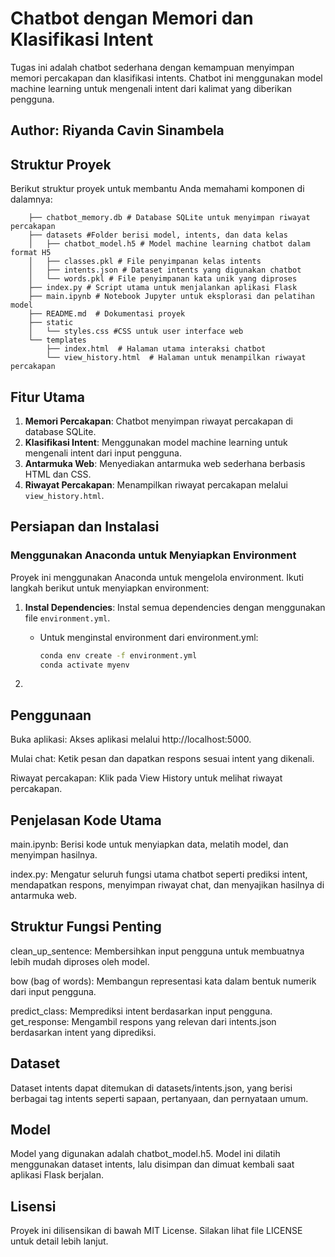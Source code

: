 # Chatbot dengan Memori dan Klasifikasi Intent

Tugas ini adalah chatbot sederhana dengan kemampuan menyimpan memori percakapan dan klasifikasi intents. Chatbot ini menggunakan model machine learning untuk mengenali intent dari kalimat yang diberikan pengguna.

## Author: Riyanda Cavin Sinambela

## Struktur Proyek

Berikut struktur proyek untuk membantu Anda memahami komponen di dalamnya:

```
    ├── chatbot_memory.db # Database SQLite untuk menyimpan riwayat percakapan
    ├── datasets #Folder berisi model, intents, dan data kelas
    │   ├── chatbot_model.h5 # Model machine learning chatbot dalam format H5
    │   ├── classes.pkl # File penyimpanan kelas intents
    │   ├── intents.json # Dataset intents yang digunakan chatbot
    │   └── words.pkl # File penyimpanan kata unik yang diproses
    ├── index.py # Script utama untuk menjalankan aplikasi Flask
    ├── main.ipynb # Notebook Jupyter untuk eksplorasi dan pelatihan model
    ├── README.md  # Dokumentasi proyek
    ├── static
    │   └── styles.css #CSS untuk user interface web
    └── templates
        ├── index.html  # Halaman utama interaksi chatbot
        └── view_history.html  # Halaman untuk menampilkan riwayat percakapan
```

## Fitur Utama

1. **Memori Percakapan**: Chatbot menyimpan riwayat percakapan di database SQLite.
2. **Klasifikasi Intent**: Menggunakan model machine learning untuk mengenali intent dari input pengguna.
3. **Antarmuka Web**: Menyediakan antarmuka web sederhana berbasis HTML dan CSS.
4. **Riwayat Percakapan**: Menampilkan riwayat percakapan melalui `view_history.html`.

## Persiapan dan Instalasi

### Menggunakan Anaconda untuk Menyiapkan Environment

Proyek ini menggunakan Anaconda untuk mengelola environment. Ikuti langkah berikut untuk menyiapkan environment:

1. **Instal Dependencies**:
   Instal semua dependencies dengan menggunakan file `environment.yml`.

   - Untuk menginstal environment dari environment.yml:

     ```bash
     conda env create -f environment.yml
     conda activate myenv
     ```

2.

## Penggunaan

Buka aplikasi: Akses aplikasi melalui http://localhost:5000.

Mulai chat: Ketik pesan dan dapatkan respons sesuai intent yang dikenali.

Riwayat percakapan: Klik pada View History untuk melihat riwayat percakapan.

## Penjelasan Kode Utama

main.ipynb: Berisi kode untuk menyiapkan data, melatih model, dan menyimpan hasilnya.

index.py: Mengatur seluruh fungsi utama chatbot seperti prediksi intent, mendapatkan respons, menyimpan riwayat chat, dan menyajikan hasilnya di antarmuka web.

## Struktur Fungsi Penting

clean_up_sentence: Membersihkan input pengguna untuk membuatnya lebih mudah diproses oleh model.

bow (bag of words): Membangun representasi kata dalam bentuk numerik dari input pengguna.

predict_class: Memprediksi intent berdasarkan input pengguna.
get_response: Mengambil respons yang relevan dari intents.json berdasarkan intent yang diprediksi.

## Dataset

Dataset intents dapat ditemukan di datasets/intents.json, yang berisi berbagai tag intents seperti sapaan, pertanyaan, dan pernyataan umum.

## Model

Model yang digunakan adalah chatbot_model.h5. Model ini dilatih menggunakan dataset intents, lalu disimpan dan dimuat kembali saat aplikasi Flask berjalan.

## Lisensi

Proyek ini dilisensikan di bawah MIT License. Silakan lihat file LICENSE untuk detail lebih lanjut.
